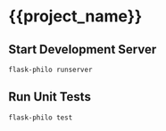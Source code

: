 {{project_name}}
============================================


Start Development Server
---------------------------

```
flask-philo runserver
```

Run Unit Tests
-------------------

```
flask-philo test
```

